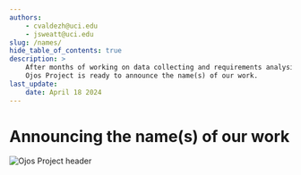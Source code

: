 ```yaml
---
authors:
    - cvaldezh@uci.edu
    - jsweatt@uci.edu
slug: /names/
hide_table_of_contents: true
description: >
    After months of working on data collecting and requirements analysis, the
    Ojos Project is ready to announce the name(s) of our work.
last_update:
    date: April 18 2024
---
```

# Announcing the name(s) of our work

![Ojos Project header](https://docs.ojosproject.org/images/header.png)

<!-- ! Make sure `slug`, `last_update`, and the filename are up to date. -->
